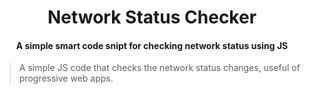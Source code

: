 <h1 align="center"> Network Status Checker</h1>
<h4 align="center">A simple smart code snipt for checking network status using JS</h4>

>A simple JS code that checks the network status changes, useful of progressive web apps.

